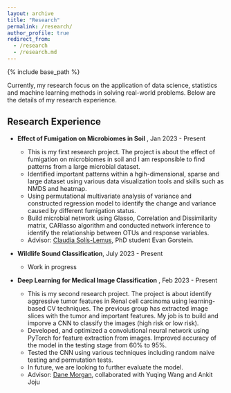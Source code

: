 ```yaml
---
layout: archive
title: "Research"
permalink: /research/
author_profile: true
redirect_from: 
  - /research
  - /research.md
---
```


{% include base_path %}

Currently, my research focus on the application of data science, statistics and machine learning methods in solving real-world problems. Below are the details of my research experience.

## Research Experience

* **Effect of Fumigation on Microbiomes in Soil** , Jan 2023 - Present
  * This is my first research project. The project is about the effect of fumigation on microbiomes in soil and I am responsible to find patterns from a large microbial dataset. 
  * Identified important patterns within a hgih-dimensional, sparse and large dataset using various data visualization tools and skills such as NMDS and heatmap.
  * Using permutational multivariate analysis of variance and constructed regression model to identify the change and
variance caused by different fumigation status.
  * Build microbial network using Glasso, Correlation and Dissimilarity matrix, CARlasso algorithm and conducted network inference to identify the relationship between OTUs and response variables.
  * Advisor: [Claudia Solís-Lemus](https://crsl4.github.io/pages/about.html), PhD student Evan Gorstein.

* **Wildlife Sound Classification**, July 2023 - Present
  * Work in progress

* **Deep Learning for Medical Image Classification** , Feb 2023 - Present
  * This is my second research project. The project is about identify aggressive tumor features in Renal cell carcinoma using learning-based CV techniques. The previous group has extracted image slices with the tumor and important features. My job is to build and imporve a CNN to classify the images (high risk or low risk). 
  * Developed, and optimized a convolutional neural network using PyTorch for feature extraction from images.
Improved accuracy of the model in the testing stage from 60% to 95%.
  * Tested the CNN using various techniques including random naive testing and permutation tests.
  * In future, we are looking to further evaluate the model.
  * Advisor: [Dane Morgan](https://directory.engr.wisc.edu/mse/Faculty/Morgan_Dane/), collaborated with Yuqing Wang and Ankit Joju

